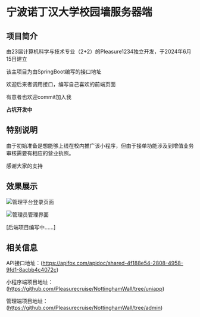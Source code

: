 # 宁波诺丁汉大学校园墙服务器端

## 项目简介

由23届计算机科学与技术专业（2+2）的Pleasure1234独立开发，于2024年6月15日建立

该主项目为由SpringBoot编写的接口地址

欢迎后来者调用接口，编写自己喜欢的前端页面

有意者也欢迎commit加入我

**占坑开发中**

## 特别说明

由于初始准备是想能够上线在校内推广该小程序，但由于接单功能涉及到增值业务审核需要有相应的营业执照。

感谢大家的支持

## 效果展示

![管理平台登录页面](https://github.com/user-attachments/assets/5e093f4a-4490-43b6-89ad-54dd0eab8289)

![管理员管理界面](https://github.com/user-attachments/assets/13446b39-4e5f-4cb8-8718-7dbf7fadd7e3)

[后端项目编写中......]

## 相关信息

API接口地址：(https://apifox.com/apidoc/shared-4f188e54-2808-4958-9fd1-8acbb4c4072c)

小程序端项目地址：(https://github.com/Pleasurecruise/NottinghamWall/tree/uniapp)

管理端项目地址：(https://github.com/Pleasurecruise/NottinghamWall/tree/admin)
